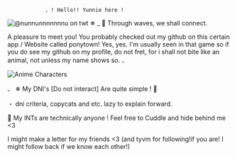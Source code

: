 	         	、! Hello!! Yunnie here !
![@nunnunnnnnnnu on twt](https://github.com/Xingqiukisser/Xingqiukisser/assets/132155605/c75aaccb-65cb-4585-8016-4a0254848c6c) 
 ❄    _         🌊 Through waves, we shall connect. 

A pleasure to meet you! You probably checked out my github on this certain app / Website called ponytown! Yes, yes. I'm usually seen in that game so if you do see my github on my profile, do not fret, for i shall not bite like an animal, not unless my name shows so. 
、

![Anime Characters](https://github.com/user-attachments/assets/258e36b4-b3c2-4787-a142-26018e5e29f6)

、
❄ My DNI's [Do not interact] Are quite simple ! 🦈

・ dni criteria, copycats and etc. lazy to explain forward.

🌊 My INTs are technically anyone ! Feel free to Cuddle and hide behind me <3 

I might make a letter for my friends <3 
(and tyvm for following!if you are! I might follow back if we know each other!) 
